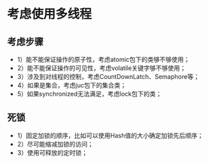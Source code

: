 # 考虑使用多线程

## 考虑步骤

* 1）能不能保证操作的原子性，考虑atomic包下的类够不够使用；
* 2）能不能保证操作的可见性，考虑volatile关键字够不够使用；
* 3）涉及到对线程的控制，考虑CountDownLatch、Semaphore等；
* 4）如果是集合，考虑juc包下的集合类；
* 5）如果synchronized无法满足，考虑lock包下的类；

## 死锁

* 1）固定加锁的顺序，比如可以使用Hash值的大小确定加锁先后顺序；
* 2）尽可能缩减加锁的访问；
* 3）使用可释放的定时锁；